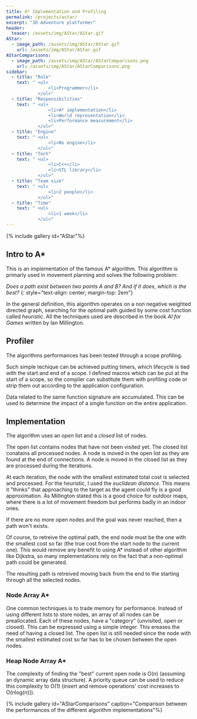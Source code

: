 ```yaml
---
title: A* Implementation and Profiling
permalink: /projects/astar/
excerpt: "3D Adventure platformer"
header:
  teaser: /assets/img/AStar/AStar.gif
AStar:
  - image_path: /assets/img/AStar/AStar.gif
    url: /assets/img/AStar/AStar.gif
AStarComparisons:
  - image_path: /assets/img/AStar/AStarComparisons.png
    url: /assets/img/AStar/AStarComparisons.png
sidebar:
  - title: "Role"
    text: " <ul>
                <li>Programmer</li>
            </ul>"
  - title: "Responsibilities"
    text: " <ul>
                <li>A* implementation</li>
                <li>World representation</li>
                <li>Performance measurement</li>
            </ul>"
  - title: "Engine"
    text: " <ul>
                <li>No engine</li>
            </ul>"
  - title: "Tech"
    text: " <ul>
                <li>C++</li>
                <li>STL library</li>
            </ul>"
  - title: "Team size"
    text: " <ul>
                <li>2 people</li>
            </ul>"
  - title: "Time"
    text: " <ul>
                <li>1 week</li>
            </ul>"
---
```

{% include gallery id="AStar"%}
## Intro to A*
This is an implementation of the famous A* algorithm. 
This algorithm is primarly used in movement planning and solves the following problem:

*Does a path exist between two points A and B? And if it does, which is the best?* 
{: style="text-align: center; margin-top: 2em"}

In the general definition, this algorithm operates on a non negative weighted directed graph, searching for the optimal path guided by some cost function called *heuristic*.
All the techniques used are described in the book *AI for Games* written by Ian Millington. 

## Profiler
The algorithms performances has been tested through a scope profiling. 

Such simple techique can be achieved putting timers, which lifecycle is tied with the start and end of a scope.
I defined macros which can be put at the start of a scope, so the compiler can substitute them with profiling code or strip them out according to the application configuration.

Data related to the same function signature are accumulated.
This can be used to determine the impact of a single function on the entire application.

## Implementation
The algorithm uses an *open* list and a *closed* list of nodes.

The open list contains nodes that have not been visited yet. The closed list conatains all processed nodes. 
A node is moved in the open list as they are found at the end of connections. 
A node is moved in the closed list as they are processed during the iterations.

At each iteration, the node with the smallest estimated total cost is selected and processed.
For the heuristic, I used the *euclidean distance*.
This means it "thinks" that approaching to the target as the agent could fly is a good approximation. 
As Millington stated this is a good choice for outdoor maps, where there is a lot of movement freedom but performs badly in an indoor ones.

If there are no more open nodes and the goal was never reached, then a path won't exists.

Of course, to retreive the optimal path, the end node must be the one with the smallest cost so far (the true cost from the start node to the current one).
This would remove any benefit to using A* instead of other algorithm like Dijkstra, so many implementations rely on the fact that a non-optimal path could be generated.

The resulting path is retreived moving back from the end to the starting through all the selected nodes.

### Node Array A*
One common techniques is to trade memory for performance. 
Instead of using different lists to store nodes, an array of all nodes can be preallocated.
Each of these nodes, have a "category" (unvisited, open or closed). This can be expressed using a simple integer.
This ereases the need of having a closed list. 
The open list is still needed since the node with the smallest estimated cost so far has to be chosen between the open nodes.

### Heap Node Array A*
The complexity of finding the "best" current open node is O(n) (assuming an dynamic array data structure).
A priority queue can be used to reduce this complexity to O(1) (insert and remove operations' cost increases to O(nlog(n))).

{% include gallery id="AStarComparisons" caption="Comparison between the performances of the different algorithm implementations"%}